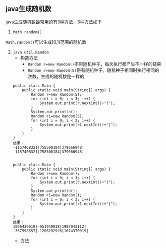 ## java生成随机数

java生成随机数最常用的有3种方法，3种方法如下

1. `Math.random()`

`Math.random()`可以生成[0,1)范围的随机数

2. `java.util.Random`
   - 构造方法
     - `Random r=new Random()`不带随机种子，每次执行都产生不一样的结果
     - `Random r=new Random(5)`带有随机种子，随机种子相同时执行相同的次数，生成的随机数是一样的
    ```
    public class Main {
        public static void main(String[] args) {
            Random r=new Random(5);
            for (int i = 0; i < 3; i++) {
                System.out.print(r.nextInt()+"|");
            }
            System.out.println();
            Random r1=new Random(5);
            for (int i = 0; i < 3; i++) {
                System.out.print(r1.nextInt()+"|");
            }
        }
    }
    结果：
    -1157408321|758500184|379066948|
    -1157408321|758500184|379066948|


    public class Main {
        public static void main(String[] args) {
            Random r=new Random();
            for (int i = 0; i < 3; i++) {
                System.out.print(r.nextInt()+"|");
            }
            System.out.println();
            Random r1=new Random();
            for (int i = 0; i < 3; i++) {
                System.out.print(r1.nextInt()+"|");
            }
        }
    }
    结果：
    1996430610|-551940818|1987043112|
    -337598557|-1206292926|1674370019|
    ```
    - 方法
    ```

    
    ```